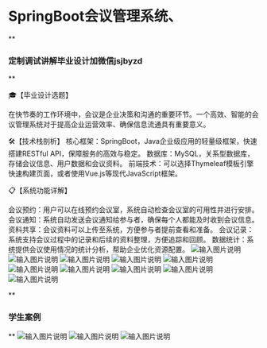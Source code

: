 # SpringBoot会议管理系统、
 **

### 定制调试讲解毕业设计加微信jsjbyzd
** 

🎓【毕业设计选题】

在快节奏的工作环境中，会议是企业决策和沟通的重要环节。一个高效、智能的会议管理系统对于提高企业运营效率、确保信息流通具有重要意义。

🛠️【技术栈剖析】
核心框架：SpringBoot，Java企业级应用的轻量级框架，快速搭建RESTful API，保障服务的高效与稳定。
数据库：MySQL，关系型数据库，存储会议信息、用户数据和会议资料。
前端技术：可以选择Thymeleaf模板引擎快速构建页面，或者使用Vue.js等现代JavaScript框架。

📋【系统功能详解】

会议预约：用户可以在线预约会议室，系统自动检查会议室的可用性并进行安排。
会议通知：系统自动发送会议通知给参与者，确保每个人都能及时收到会议信息。
资料共享：会议资料可以上传至系统，方便参与者提前查看和准备。
会议记录：系统支持会议过程中的记录和后续的资料整理，方便追踪和回顾。
数据统计：系统提供会议使用情况的统计分析，帮助企业优化资源配置。
![输入图片说明](1.png)
![输入图片说明](2.png)
![输入图片说明](3.png)
![输入图片说明](4.png)
![输入图片说明](5.png)
![输入图片说明](6.png)
![输入图片说明](7.png)
![输入图片说明](8.png)
![输入图片说明](9.png)
![输入图片说明](10.png)

 **

### 学生案例
** 
![输入图片说明](ddc50bd481492d1ecece47729cea0f6.jpg)
![输入图片说明](c1456d7170def8a4666b0f62bfb38b6.jpg)
![输入图片说明](6bb997a1a8597a92b58a07f44ec1831.jpg)
